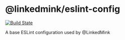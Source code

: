 # @linkedmink/eslint-config

[![Build State](https://github.com/LinkedMink/eslint-config/actions/workflows/build-main.yml/badge.svg)](https://github.com/LinkedMink/eslint-config/actions/workflows/build-main.yml)

A base ESLint configuration used by @LinkedMink
